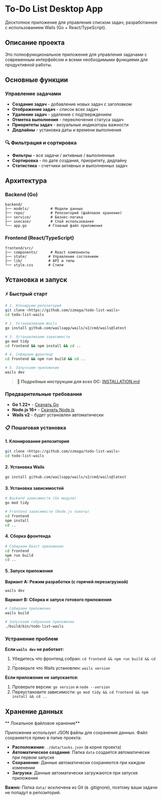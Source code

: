 # To-Do List Desktop App

Десктопное приложение для управления списком задач, разработанное с использованием Wails (Go + React/TypeScript).

## Описание проекта

Это полнофункциональное приложение для управления задачами с современным интерфейсом и всеми необходимыми функциями для продуктивной работы.

## Основные функции

### Управление задачами
- **Создание задач** - добавление новых задач с заголовком
- **Отображение задач** - список всех задач
- **Удаление задач** - удаление с подтверждением
- **Отметка выполнения** - переключение статуса задач
- **Приоритеты задач** - визуальные индикаторы важности
- **Дедлайны** - установка даты и времени выполнения

### 🔍 Фильтрация и сортировка
- **Фильтры** - все задачи / активные / выполненные
- **Сортировка** - по дате создания, приоритету, дедлайну
- **Статистика** - счетчики активных и выполненных задач

## Архитектура

### Backend (Go)
```
backend/
├── models/          # Модели данных
├── repo/            # Репозиторий (файловое хранение)
├── service/         # Бизнес-логика
├── usecase/         # Слой использования
└── app.go          # Главный файл приложения
```

### Frontend (React/TypeScript)
```
frontend/src/
├── components/      # React компоненты
├── state/          # Управление состоянием
├── lib/            # API и типы
└── style.css       # Стили
```

## Установка и запуск

### ⚡ Быстрый старт
```bash
# 1. Клонируем репозиторий
git clone <https://github.com/zzmaga/todo-list-wails>
cd todo-list-wails

# 2. Устанавливаем Wails
go install github.com/wailsapp/wails/v2/cmd/wails@latest

# 3. Устанавливаем зависимости
go mod tidy
cd frontend && npm install && cd ..

# 4. Собираем фронтенд
cd frontend && npm run build && cd ..

# 5. Запускаем приложение
wails dev
```

> 📖 **Подробные инструкции для всех ОС:** [INSTALLATION.md](./INSTALLATION.md)

### Предварительные требования
- **Go 1.22+** - [Скачать Go](https://golang.org/dl/)
- **Node.js 16+** - [Скачать Node.js](https://nodejs.org/)
- **Wails v2** - будет установлен автоматически

### 📋 Пошаговая установка

#### 1. Клонирование репозитория
```bash
git clone <https://github.com/zzmaga/todo-list-wails>
cd todo-list-wails
```

#### 2. Установка Wails
```bash
go install github.com/wailsapp/wails/v2/cmd/wails@latest
```

#### 3. Установка зависимостей
```bash
# Backend зависимости (Go модули)
go mod tidy

# Frontend зависимости (Node.js пакеты)
cd frontend
npm install
cd ..
```

#### 4. Сборка фронтенда
```bash
# Собираем React приложение
cd frontend
npm run build
cd ..
```

#### 5. Запуск приложения

**Вариант A: Режим разработки (с горячей перезагрузкой)**
```bash
wails dev
```

**Вариант B: Сборка и запуск готового приложения**
```bash
# Собираем приложение
wails build

# Запускаем собранное приложение
./build/bin/todo-list-wails
```

### Устранение проблем

**Если `wails dev` не работает:**
1. Убедитесь что фронтенд собран: `cd frontend && npm run build && cd ..`
2. Проверьте что Wails установлен: `wails version`

**Если приложение не запускается:**
1. Проверьте версии: `go version` и `node --version`
2. Переустановите зависимости: `go mod tidy && cd frontend && npm install && cd ..`

## Хранение данных

** Локальное файловое хранение**

Приложение использует JSON файлы для сохранения данных. Файл сохраняется прямо в папке проекта:

- **Расположение**: `./data/tasks.json` (в корне проекта)
- **Автоматическое создание**: Папка `data` создается автоматически при первом запуске
- **Сохранение**: Данные автоматически сохраняются при каждом изменении
- **Загрузка**: Данные автоматически загружаются при запуске приложения

**Важно:** Папка `data/` исключена из Git (в .gitignore), поэтому ваши задачи не попадут в репозиторий.
